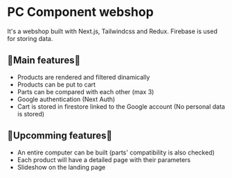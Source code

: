 # PC Component webshop

It's a webshop built with Next.js, Tailwindcss and Redux. 
Firebase is used for storing data.

## :star2:Main features:star2:
- Products are rendered and filtered dinamically 
- Products can be put to cart
- Parts can be compared with each other (max 3)
- Google authentication (Next Auth)
- Cart is stored in firestore linked to the Google account (No personal data is stored)

## :rocket:Upcomming features:rocket:
- An entire computer can be built (parts' compatibility is also checked)
- Each product will have a detailed page with their parameters
- Slideshow on the landing page